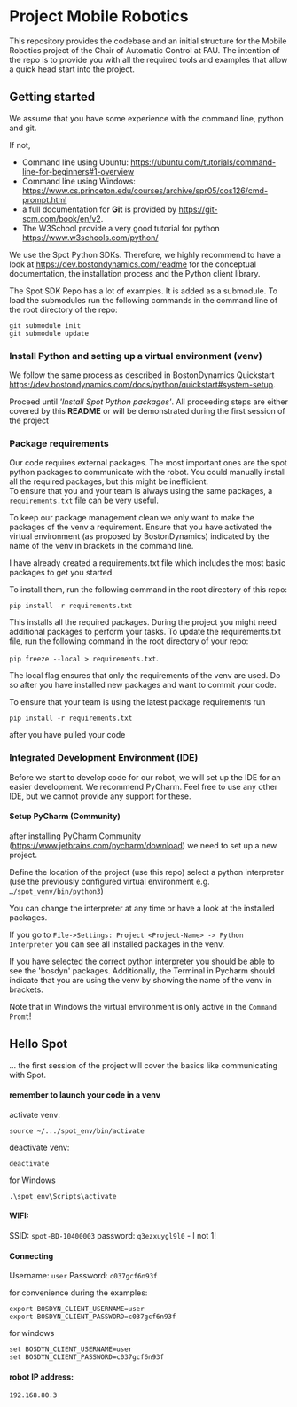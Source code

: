 # Project Mobile Robotics

This repository provides the codebase and an initial structure for the Mobile Robotics project of the Chair of 
Automatic Control at FAU.
The intention of the repo is to provide you with all the required tools and examples that allow a 
quick head start into the project.

## Getting started

We assume that you have some experience with the command line, python and git.

If not, 
- Command line using Ubuntu: https://ubuntu.com/tutorials/command-line-for-beginners#1-overview
- Command line using Windows: https://www.cs.princeton.edu/courses/archive/spr05/cos126/cmd-prompt.html
- a full documentation for **Git** is provided by https://git-scm.com/book/en/v2.
- The W3School provide a very good tutorial for python https://www.w3schools.com/python/

We use the Spot Python SDKs. Therefore, we highly recommend to have a look at https://dev.bostondynamics.com/readme for 
the conceptual documentation, the installation process and the Python client library.

The Spot SDK Repo has a lot of examples. It is added as a submodule. 
To load the submodules run the following commands in the command line of the root directory of the repo:

``` 
git submodule init 
git submodule update
```

### Install Python and setting up a virtual environment (venv)

We follow the same process as described in BostonDynamics Quickstart https://dev.bostondynamics.com/docs/python/quickstart#system-setup.

Proceed until *'Install Spot Python packages'*. All proceeding steps are either covered by this **README** or will be demonstrated during the first session of the project

### Package requirements

Our code requires external packages. The most important ones are the spot python packages to communicate with the robot.
You could manually install all the required packages, but this might be inefficient.  
To ensure that you and your team is always using the same packages, a `requirements.txt` file can be very useful.

To keep our package management clean we only want to make the packages of the venv a requirement.
Ensure that you have activated the virtual environment (as proposed by BostonDynamics)
indicated by the name of the venv in brackets in the command line.

I have already created a requirements.txt file which includes the most basic packages to get you started. 

To install them, run the following command in the root directory of this repo:

`pip install -r requirements.txt` 

This installs all the required packages. During the project you might need additional packages to perform your tasks. 
To update the requirements.txt file, run the following command in the root directory of your repo:

`pip freeze --local > requirements.txt`.

The local flag ensures that only the requirements of the venv are used. Do so after you have installed new packages and 
want to commit your code.

To ensure that your team is using the latest package requirements run 

`pip install -r requirements.txt` 

after you have pulled your code 

### Integrated Development Environment (IDE) 

Before we start to develop code for our robot, we will set up the IDE for an easier development.
We recommend PyCharm. Feel free to use any other IDE, but we cannot provide any support for these.

#### Setup PyCharm (Community)
after installing PyCharm Community (https://www.jetbrains.com/pycharm/download) we need to set up a new project.

Define the location of the project (use this repo)
select a python interpreter (use the previously configured virtual environment e.g. `…/spot_venv/bin/python3`)

You can change the interpreter at any time or have a look at the installed packages.

If you go to `File->Settings: Project <Project-Name> -> Python Interpreter` you can see all installed packages in the venv. 

If you have selected the correct python interpreter you should be able to see the 'bosdyn' packages.
Additionally, the Terminal in Pycharm should indicate that you are using the venv by showing the name of the venv in brackets.

Note that in Windows the virtual environment is only active in the `Command Promt`! 

## Hello Spot

... the first session of the project will cover the basics like communicating with Spot.

#### remember to launch your code in a venv

activate venv: 
    
    source ~/.../spot_env/bin/activate

deactivate venv: 
    
    deactivate

for Windows

    .\spot_env\Scripts\activate


#### WIFI:
SSID: `spot-BD-10400003`
password: `q3ezxuygl9l0` - l not 1!

#### Connecting
Username: `user` 
Password: `c037gcf6n93f`

for convenience during the examples:

    export BOSDYN_CLIENT_USERNAME=user
    export BOSDYN_CLIENT_PASSWORD=c037gcf6n93f 

for windows

    set BOSDYN_CLIENT_USERNAME=user
    set BOSDYN_CLIENT_PASSWORD=c037gcf6n93f 

#### robot IP address:
`192.168.80.3`

